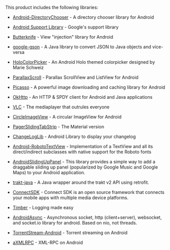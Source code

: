 This product includes the following libraries:

* [Android-DirectoryChooser](https://github.com/passy/Android-DirectoryChooser) - A directory chooser library for Android

* [Android Support Library](http://developer.android.com/tools/support-library/index.html) - Google's support library

* [Butterknife](https://github.com/jakewharton/butterknife) - View "injection" library for Android

* [google-gson](https://code.google.com/p/google-gson/) - A Java library to convert JSON to Java objects and vice-versa

* [HoloColorPicker](https://github.com/LarsWerkman/HoloColorPicker) - An Android Holo themed colorpicker designed by Marie Schweiz

* [ParallaxScroll](https://github.com/nirhart/ParallaxScroll) - Parallax ScrollView and ListView for Android

* [Picasso](http://square.github.io/picasso/) - A powerful image downloading and caching library for Android

* [OkHttp](http://square.github.io/okhttp/) - An HTTP & SPDY client for Android and Java applications

* [VLC](http://git.videolan.org/?p=vlc-ports/android.git;a=tree) - The mediaplayer that outrules everyone

* [CircleImageView](https://github.com/hdodenhof/CircleImageView) - A circular ImageView for Android

* [PagerSlidingTabStrip](https://github.com/jpardogo/PagerSlidingTabStrip) - The Material version

* [ChangeLogLib](https://github.com/gabrielemariotti/changeloglib) - Android Library to display your changelog

* [Android-RobotoTextView](https://github.com/johnkil/Android-RobotoTextView) - Implementation of a TextView and all its direct/indirect subclasses with native support for the Roboto fonts

* [AndroidSlidingUpPanel](https://github.com/umano/AndroidSlidingUpPanel) - This library provides a simple way to add a draggable sliding up panel (popularized by Google Music and Google Maps) to your Android application.

* [trakt-java](https://github.com/UweTrottmann/trakt-java) - A Java wrapper around the trakt v2 API using retrofit.

* [ConnectSDK](http://connectsdk.com) - Connect SDK is an open source framework that connects your mobile apps with multiple media device platforms.

* [Timber](https://github.com/JakeWharton/timber) - Logging made easy

* [AndroidAsync](https://github.com/koush/AndroidAsync) - Asynchronous socket, http (client+server), websocket, and socket.io library for android. Based on nio, not threads.

* [TorrentStream-Android](https://github.com/sv244/TorrentStream-Android) - Torrent streaming on Android

* [aXMLRPC](https://github.com/timroes/aXMLRPC) - XML-RPC on Android
